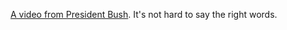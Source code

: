 <a href="https://twitter.com/TheBushCenter/status/1256607729151619073">A video from President Bush</a>. It's not hard to say the right words. 
